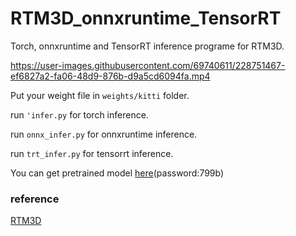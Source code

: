 # RTM3D_onnxruntime_TensorRT

Torch, onnxruntime and TensorRT inference programe for RTM3D.

https://user-images.githubusercontent.com/69740611/228751467-ef6827a2-fa06-48d9-876b-d9a5cd6094fa.mp4

Put your weight file in `weights/kitti` folder. 

run `'infer.py` for torch inference. 

run `onnx_infer.py` for onnxruntime inference. 

run `trt_infer.py` for tensorrt inference. 

You can get pretrained model [here](https://pan.baidu.com/s/1KKfRdFExq8lCWUDv9eC9jQ?pwd=799b )(password:799b)

### reference
[RTM3D](https://github.com/Banconxuan/RTM3D)
